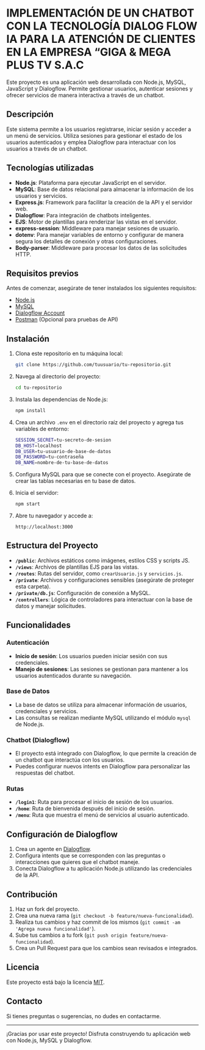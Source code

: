 # IMPLEMENTACIÓN DE UN CHATBOT CON LA TECNOLOGÍA DIALOG FLOW  IA PARA LA ATENCIÓN DE  CLIENTES  EN LA EMPRESA “GIGA & MEGA PLUS TV S.A.C

Este proyecto es una aplicación web desarrollada con Node.js, MySQL, JavaScript y Dialogflow. Permite gestionar usuarios, autenticar sesiones y ofrecer servicios de manera interactiva a través de un chatbot.

## Descripción

Este sistema permite a los usuarios registrarse, iniciar sesión y acceder a un menú de servicios. Utiliza sesiones para gestionar el estado de los usuarios autenticados y emplea Dialogflow para interactuar con los usuarios a través de un chatbot.

## Tecnologías utilizadas

- **Node.js**: Plataforma para ejecutar JavaScript en el servidor.
- **MySQL**: Base de datos relacional para almacenar la información de los usuarios y servicios.
- **Express.js**: Framework para facilitar la creación de la API y el servidor web.
- **Dialogflow**: Para integración de chatbots inteligentes.
- **EJS**: Motor de plantillas para renderizar las vistas en el servidor.
- **express-session**: Middleware para manejar sesiones de usuario.
- **dotenv**: Para manejar variables de entorno y configurar de manera segura los detalles de conexión y otras configuraciones.
- **Body-parser**: Middleware para procesar los datos de las solicitudes HTTP.

## Requisitos previos

Antes de comenzar, asegúrate de tener instalados los siguientes requisitos:

- [Node.js](https://nodejs.org/)
- [MySQL](https://www.mysql.com/)
- [Dialogflow Account](https://dialogflow.cloud.google.com/)
- [Postman](https://www.postman.com/) (Opcional para pruebas de API)

## Instalación

1. Clona este repositorio en tu máquina local:

    ```bash
    git clone https://github.com/tuusuario/tu-repositorio.git
    ```

2. Navega al directorio del proyecto:

    ```bash
    cd tu-repositorio
    ```

3. Instala las dependencias de Node.js:

    ```bash
    npm install
    ```

4. Crea un archivo `.env` en el directorio raíz del proyecto y agrega tus variables de entorno:

    ```bash
    SESSION_SECRET=tu-secreto-de-sesion
    DB_HOST=localhost
    DB_USER=tu-usuario-de-base-de-datos
    DB_PASSWORD=tu-contraseña
    DB_NAME=nombre-de-tu-base-de-datos
    ```

5. Configura MySQL para que se conecte con el proyecto. Asegúrate de crear las tablas necesarias en tu base de datos.

6. Inicia el servidor:

    ```bash
    npm start
    ```

7. Abre tu navegador y accede a:

    ```
    http://localhost:3000
    ```

## Estructura del Proyecto

- **`/public`**: Archivos estáticos como imágenes, estilos CSS y scripts JS.
- **`/views`**: Archivos de plantillas EJS para las vistas.
- **`/routes`**: Rutas del servidor, como `crearUsuario.js` y `servicios.js`.
- **`/private`**: Archivos y configuraciones sensibles (asegúrate de proteger esta carpeta).
- **`/private/db.js`**: Configuración de conexión a MySQL.
- **`/controllers`**: Lógica de controladores para interactuar con la base de datos y manejar solicitudes.

## Funcionalidades

### Autenticación

- **Inicio de sesión**: Los usuarios pueden iniciar sesión con sus credenciales.
- **Manejo de sesiones**: Las sesiones se gestionan para mantener a los usuarios autenticados durante su navegación.

### Base de Datos

- La base de datos se utiliza para almacenar información de usuarios, credenciales y servicios.
- Las consultas se realizan mediante MySQL utilizando el módulo `mysql` de Node.js.

### Chatbot (Dialogflow)

- El proyecto está integrado con Dialogflow, lo que permite la creación de un chatbot que interactúa con los usuarios.
- Puedes configurar nuevos intents en Dialogflow para personalizar las respuestas del chatbot.

### Rutas

- **`/login1`**: Ruta para procesar el inicio de sesión de los usuarios.
- **`/home`**: Ruta de bienvenida después del inicio de sesión.
- **`/menu`**: Ruta que muestra el menú de servicios al usuario autenticado.

## Configuración de Dialogflow

1. Crea un agente en [Dialogflow](https://dialogflow.cloud.google.com/).
2. Configura intents que se corresponden con las preguntas o interacciones que quieres que el chatbot maneje.
3. Conecta Dialogflow a tu aplicación Node.js utilizando las credenciales de la API.

## Contribución

1. Haz un fork del proyecto.
2. Crea una nueva rama (`git checkout -b feature/nueva-funcionalidad`).
3. Realiza tus cambios y haz commit de los mismos (`git commit -am 'Agrega nueva funcionalidad'`).
4. Sube tus cambios a tu fork (`git push origin feature/nueva-funcionalidad`).
5. Crea un Pull Request para que los cambios sean revisados e integrados.

## Licencia

Este proyecto está bajo la licencia [MIT](LICENSE).

## Contacto

Si tienes preguntas o sugerencias, no dudes en contactarme.

---

¡Gracias por usar este proyecto! Disfruta construyendo tu aplicación web con Node.js, MySQL y Dialogflow.







